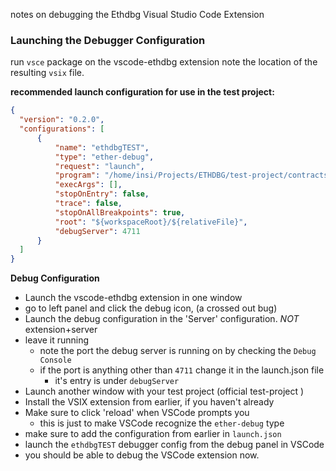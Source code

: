 notes on debugging the Ethdbg Visual Studio Code Extension

### Launching the Debugger Configuration

run `vsce` package on the vscode-ethdbg extension
note the location of the resulting `vsix` file.

**recommended launch configuration for use in the test project:** 
```launch.json
{
  "version": "0.2.0",
  "configurations": [
      {   
          "name": "ethdbgTEST",
          "type": "ether-debug",
          "request": "launch",
          "program": "/home/insi/Projects/ETHDBG/test-project/contracts/greeter.sol",
          "execArgs": [],
          "stopOnEntry": false,
          "trace": false,
          "stopOnAllBreakpoints": true,
          "root": "${workspaceRoot}/${relativeFile}",
          "debugServer": 4711
      }
  ]
}

```
**Debug Configuration**
- Launch the vscode-ethdbg extension in one window
- go to left panel and click the debug icon, (a crossed out bug)
- Launch the debug configuration in the 'Server' configuration. *NOT* extension+server
- leave it running
  - note the port the debug server is running on by checking the `Debug Console`
  - if the port is anything other than `4711` change it in the launch.json file
    - it's entry is under `debugServer`
- Launch another window with your test project (official test-project <Github Link>)
- Install the VSIX extension from earlier, if you haven't already
- Make sure to click 'reload' when VSCode prompts you
  - this is just to make VSCode recognize the `ether-debug` type
- make sure to add the configuration from earlier in `launch.json`
- launch the `ethdbgTEST` debugger config from the debug panel in VSCode
- you should be able to debug the VSCode extension now.





